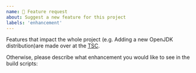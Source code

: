 ```yaml
---
name: 🚀 Feature request
about: Suggest a new feature for this project
labels: 'enhancement'
---
```


Features that impact the whole project (e.g. Adding a new OpenJDK distribution)are made over at the [TSC](https://github.com/AdoptOpenJDK/TSC/).

Otherwise, please describe what enhancement you would like to see in the build
scripts:

